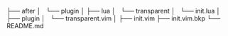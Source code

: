 ├── after
│   └── plugin
│
├── lua
│   └── transparent
│       └── init.lua
│
├── plugin
│   └── transparent.vim
│
├── init.vim
├── init.vim.bkp
└── README.md
